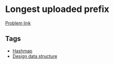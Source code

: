 # Longest uploaded prefix

[Problem link](https://leetcode.com/problems/longest-uploaded-prefix/)

## Tags

* [Hashmap](/README.md#Hashmap)
* [Design data structure](/README.md#Design_data_structure)
